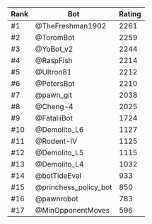 Rank|Bot|Rating
---|---|---
#1|@TheFreshman1902|2261
#2|@ToromBot|2259
#3|@YoBot_v2|2244
#4|@RaspFish|2214
#5|@Ultron81|2212
#6|@PetersBot|2210
#7|@pawn_git|2038
#8|@Cheng-4|2025
#9|@FataliiBot|1724
#10|@Demolito_L6|1127
#11|@Rodent-IV|1125
#12|@Demolito_L5|1115
#13|@Demolito_L4|1032
#14|@botTideEval|933
#15|@princhess_policy_bot|850
#16|@pawnrobot|783
#17|@MinOpponentMoves|596
